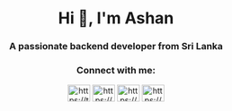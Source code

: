<h1 align="center">Hi 👋, I'm Ashan</h1>
<h3 align="center">A passionate backend developer from Sri Lanka</h3>

<h3 align="center">Connect with me:</h3>
<p align="center">
<a href="https://twitter.com/https://twitter.com/mac9485" target="blank"><img align="center" src="https://raw.githubusercontent.com/rahuldkjain/github-profile-readme-generator/master/src/images/icons/Social/twitter.svg" alt="https://twitter.com/mac9485" height="30" width="40" /></a>
<a href="https://linkedin.com/in/https://www.linkedin.com/in/ashan-devinda-809896176" target="blank"><img align="center" src="https://raw.githubusercontent.com/rahuldkjain/github-profile-readme-generator/master/src/images/icons/Social/linked-in-alt.svg" alt="https://www.linkedin.com/in/ashan-devinda-809896176" height="30" width="40" /></a>
<a href="https://fb.com/https://www.facebook.com/ashan004" target="blank"><img align="center" src="https://raw.githubusercontent.com/rahuldkjain/github-profile-readme-generator/master/src/images/icons/Social/facebook.svg" alt="https://www.facebook.com/ashan004" height="30" width="40" /></a>
<a href="https://discord.gg/https://discord.gg/bV2hzQY4" target="blank"><img align="center" src="https://raw.githubusercontent.com/rahuldkjain/github-profile-readme-generator/master/src/images/icons/Social/discord.svg" alt="https://discord.gg/bV2hzQY4" height="30" width="40" /></a>
</p>

